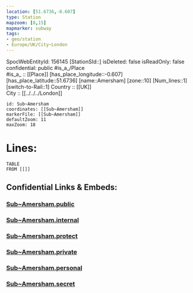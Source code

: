 ```yaml
---
location: [51.6736,-0.607] 
type: Station 
mapzoom: [8,15] 
mapmarker: subway 
tags:
- geo/station
- Europe/UK/City~London
---
```

SpocWebEntityId: 156145
[StationSId::] 
isDeleted: false
isReadOnly: false
confidential: public
#is_a_/Place  
#is_a_ :: [[Place]] 
[has_place_longitude::-0.607] 
[has_place_latitude::51.6736] 
[name::Amersham] 
[zone::10] 
[Num_lines::1] 
[switch-to-Rail::1] 
Country :: [[UK]]  
City :: [[../../../London]]  


```leaflet
id: Sub~Amersham
coordinates: [[Sub~Amersham]] 
markerFile: [[Sub~Amersham]] 
defaultZoom: 11 
maxZoom: 18
```


# Lines: 
```dataview
TABLE 
FROM [[]] 
```


## Confidential Links & Embeds: 

### [Sub~Amersham.public](/_public/\Earth\Continent\Europe\Europe~North\UK\England\Regions~England\London,Greater\cities~GreaterLondon\Underground\StationSub~Amersham.public.md) 

### [Sub~Amersham.internal](/_internal/\Earth\Continent\Europe\Europe~North\UK\England\Regions~England\London,Greater\cities~GreaterLondon\Underground\StationSub~Amersham.internal.md) 

### [Sub~Amersham.protect](/_protect/\Earth\Continent\Europe\Europe~North\UK\England\Regions~England\London,Greater\cities~GreaterLondon\Underground\StationSub~Amersham.protect.md) 

### [Sub~Amersham.private](/_private/\Earth\Continent\Europe\Europe~North\UK\England\Regions~England\London,Greater\cities~GreaterLondon\Underground\StationSub~Amersham.private.md) 

### [Sub~Amersham.personal](/_personal/\Earth\Continent\Europe\Europe~North\UK\England\Regions~England\London,Greater\cities~GreaterLondon\Underground\StationSub~Amersham.personal.md) 

### [Sub~Amersham.secret](/_secret/\Earth\Continent\Europe\Europe~North\UK\England\Regions~England\London,Greater\cities~GreaterLondon\Underground\StationSub~Amersham.secret.md)

